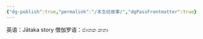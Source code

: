 ```yaml
---
{"dg-publish":true,"permalink":"/本生经故事/","dgPassFrontmatter":true}
---
```


英语：Jātaka story
僧伽罗语：ජාතක කතා